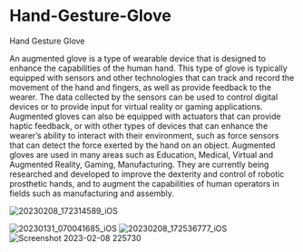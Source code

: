# Hand-Gesture-Glove
Hand Gesture Glove 

An augmented glove is a type of wearable device that is designed to enhance the capabilities of the human hand. This type of glove is typically equipped with sensors and other technologies that can track and record the movement of the hand and fingers, as well as provide feedback to the wearer. The data collected by the sensors can be used to control digital devices or to provide input for virtual reality or gaming applications. Augmented gloves can also be equipped with actuators that can provide haptic feedback, or with other types of devices that can enhance the wearer’s ability to interact with their environment, such as force sensors that can detect the force exerted by the hand on an object. Augmented gloves are used in many areas such as Education, Medical, Virtual and Augmented Reality, Gaming, Manufacturing. They are currently being researched and developed to improve the dexterity and control of robotic prosthetic hands, and to augment the capabilities of human operators in fields such as manufacturing and assembly.


![20230208_172314589_iOS](https://user-images.githubusercontent.com/90633234/220172240-12628dc6-2450-4a34-82b2-ff0f8f16c9af.jpg)

![20230131_070041685_iOS](https://user-images.githubusercontent.com/90633234/220172280-18db0912-74c3-42b2-99ca-80d4cdf4d860.jpg)
![20230208_172536777_iOS](https://user-images.githubusercontent.com/90633234/220172298-7831da4b-1b62-4bef-bfca-55db614d4e80.jpg)
![Screenshot 2023-02-08 225730](https://user-images.githubusercontent.com/90633234/220172307-da1650fd-fb99-466a-ba20-68fb05fba004.jpg)
